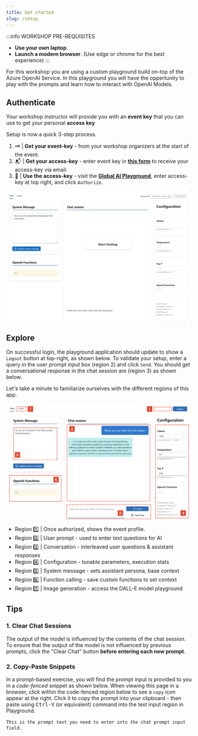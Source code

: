 ```yaml
---
title: Get started
slug: /setup
---
```


:::info WORKSHOP PRE-REQUISITES
 - **Use your own laptop**. 
 - **Launch a modern browser**. (Use edge or chrome for the best experience)
:::

For this workshop you are using a custom playground build on-top of the Azure OpenAI Service. In this playground you will 
have the oppertunity to play with the prompts and learn how to interact with OpenAI Models.


## Authenticate

Your workshop instructor will provide you with an **event key** that you can use to get your personal **access key**

Setup is now a quick 3-step process. 

1. 🗝 | **Get your event-key** - from your workshop organizers at the start of the event.
2. 📬 | **Get your access-key** - enter event key in [**this form**](https://workshop-key.globalai.community/) to receive your access-key via email.
3. 💬 | **Use the access-key** - visit the [**Global AI Playground**](https://playground.globalai.community), enter access-key at top right, and click `Authorize`. 

![AI Tour Playground](./images/aitour-playground-chat.png) 


## Explore
On successful login, the playground application should update to show a `Logout` button at top-right, as shown below. To validate your setup, enter a query in the user prompt input box (region 2) and click `Send`. You should get a conversational response in the chat session are (region 3) as shown below.

Let's take a minute to familiarize ourselves with the different regions of this app.

![](./images/aitour-playground-regions.png)

- Region 1️⃣ | Once authorized, shows the event profile.
- Region 2️⃣ | User prompt - used to enter text questions for AI
- Region 3️⃣ | Conversation - interleaved user questions & assistant responses
- Region 4️⃣ | Configuration - tunable parameters, execution stats
- Region 5️⃣ | System message - sets assistant persona, base context
- Region 6️⃣ | Function calling - save custom functions to set context
- Region 7️⃣ | Image generation - access the DALL-E model playground 


## Tips

### 1. Clear Chat Sessions

The output of the model is influenced by the contents of the chat session. To ensure that the output of the model is not influenced by previous prompts, click the "Clear Chat" button **before entering each new prompt**.

### 2. Copy-Paste Snippets

In a prompt-based exercise, you will find the prompt input is  provided to you in a _code-fenced_ snippet as shown below. When viewing this page in a browser, _click_ within the code-fenced region below to see a `copy` icon appear at the right. Click it to copy the prompt into your clipboard - then paste using <kbd>Ctrl-V</kbd> (or equivalent) command into the text input region in Playground.

```text
This is the prompt text you need to enter into the chat prompt input field.
```